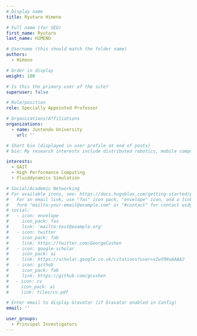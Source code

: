 ```yaml
---
# Display name
title: Ryutaro Himeno

# Full name (for SEO)
first_name: Ryutaro
last_name: HIMENO

# Username (this should match the folder name)
authors:
  - Himeno

# Order in display
weight: 100

# Is this the primary user of the site?
superuser: false

# Role/position
role: Specially Appointed Professor

# Organizations/Affiliations
organizations:
  - name: Juntendo University
    url: ''

# Short bio (displayed in user profile at end of posts)
# bio: My research interests include distributed robotics, mobile computing and programmable matter.

interests:
  - GAIT
  - High Performance Computing
  - Fluiddynamics Simulation

# Social/Academic Networking
# For available icons, see: https://docs.hugoblox.com/getting-started/page-builder/#icons
#   For an email link, use "fas" icon pack, "envelope" icon, and a link in the
#   form "mailto:your-email@example.com" or "#contact" for contact widget.
# social:
#   - icon: envelope
#     icon_pack: fas
#     link: 'mailto:test@example.org'
#   - icon: twitter
#     icon_pack: fab
#     link: https://twitter.com/GeorgeCushen
#   - icon: google-scholar
#     icon_pack: ai
#     link: https://scholar.google.co.uk/citations?user=sIwtMXoAAAAJ
#   - icon: github
#     icon_pack: fab
#     link: https://github.com/gcushen
# 　- icon: cv
#   　icon_pack: ai
#   　link: files/cv.pdf

# Enter email to display Gravatar (if Gravatar enabled in Config)
email: ''

user_groups:
  - Principal Investigators
---
```


<!-- Ryutaro Himeno is a professor of artificial intelligence at the Stanford AI Lab. His research interests include distributed robotics, mobile computing and programmable matter. He leads the Robotic Neurobiology group, which develops self-reconfiguring robots, systems of self-organizing robots, and mobile sensor networks. -->
